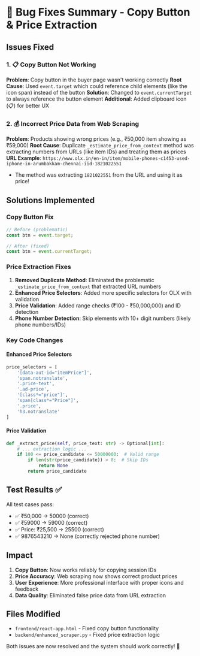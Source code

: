 # 🔧 Bug Fixes Summary - Copy Button & Price Extraction

## Issues Fixed

### 1. 📋 Copy Button Not Working
**Problem**: Copy button in the buyer page wasn't working correctly
**Root Cause**: Used `event.target` which could reference child elements (like the icon span) instead of the button
**Solution**: Changed to `event.currentTarget` to always reference the button element
**Additional**: Added clipboard icon (📋) for better UX

### 2. 💰 Incorrect Price Data from Web Scraping  
**Problem**: Products showing wrong prices (e.g., ₹50,000 item showing as ₹59,000)
**Root Cause**: Duplicate `_estimate_price_from_context` method was extracting numbers from URLs (like item IDs) and treating them as prices
**URL Example**: `https://www.olx.in/en-in/item/mobile-phones-c1453-used-iphone-in-arumbakkam-chennai-iid-1821022551`
- The method was extracting `1821022551` from the URL and using it as price!

## Solutions Implemented

### Copy Button Fix
```javascript
// Before (problematic)
const btn = event.target;

// After (fixed)
const btn = event.currentTarget;
```

### Price Extraction Fixes
1. **Removed Duplicate Method**: Eliminated the problematic `_estimate_price_from_context` that extracted URL numbers
2. **Enhanced Price Selectors**: Added more specific selectors for OLX with validation
3. **Price Validation**: Added range checks (₹100 - ₹50,000,000) and ID detection
4. **Phone Number Detection**: Skip elements with 10+ digit numbers (likely phone numbers/IDs)

### Key Code Changes

#### Enhanced Price Selectors
```python
price_selectors = [
    '[data-aut-id="itemPrice"]',
    'span.notranslate',
    '.price-text', 
    '.ad-price',
    '[class*="price"]',
    'span[class*="Price"]',
    '.price',
    'h3.notranslate'
]
```

#### Price Validation
```python
def _extract_price(self, price_text: str) -> Optional[int]:
    # ... extraction logic ...
    if 100 <= price_candidate <= 50000000:  # Valid range
        if len(str(price_candidate)) > 8:  # Skip IDs  
            return None
        return price_candidate
```

## Test Results ✅

All test cases pass:
- ✅ ₹50,000 → 50000 (correct)
- ✅ ₹59000 → 59000 (correct) 
- ✅ Price: ₹25,500 → 25500 (correct)
- ✅ 9876543210 → None (correctly rejected phone number)

## Impact

1. **Copy Button**: Now works reliably for copying session IDs
2. **Price Accuracy**: Web scraping now shows correct product prices
3. **User Experience**: More professional interface with proper icons and feedback
4. **Data Quality**: Eliminated false price data from URL extraction

## Files Modified

- `frontend/react-app.html` - Fixed copy button functionality
- `backend/enhanced_scraper.py` - Fixed price extraction logic

Both issues are now resolved and the system should work correctly! 🚀